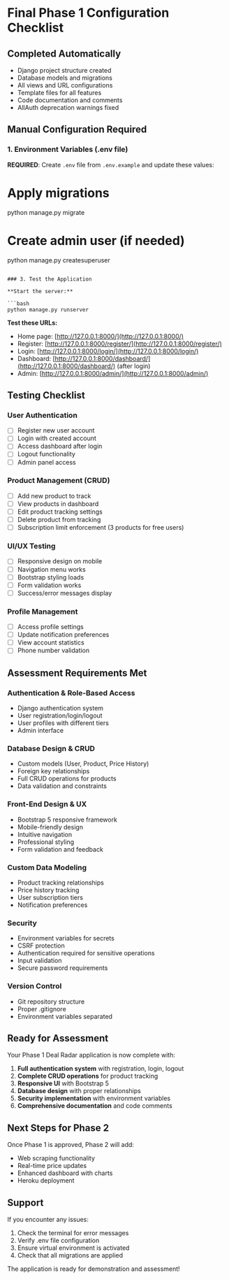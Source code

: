 # Final Phase 1 Configuration Checklist

## Completed Automatically

- Django project structure created
- Database models and migrations
- All views and URL configurations
- Template files for all features
- Code documentation and comments
- AllAuth deprecation warnings fixed

## Manual Configuration Required

### 1. Environment Variables (.env file)

**REQUIRED**: Create `.env` file from `.env.example` and update these values:

# Apply migrations

python manage.py migrate

# Create admin user (if needed)

python manage.py createsuperuser
```

### 3. Test the Application

**Start the server:**

```bash
python manage.py runserver
```

**Test these URLs:**

- Home page: [http://127.0.0.1:8000/](http://127.0.0.1:8000/)
- Register: [http://127.0.0.1:8000/register/](http://127.0.0.1:8000/register/)
- Login: [http://127.0.0.1:8000/login/](http://127.0.0.1:8000/login/)
- Dashboard: [http://127.0.0.1:8000/dashboard/](http://127.0.0.1:8000/dashboard/) (after login)
- Admin: [http://127.0.0.1:8000/admin/](http://127.0.0.1:8000/admin/)

## Testing Checklist

### User Authentication

- [ ] Register new user account
- [ ] Login with created account
- [ ] Access dashboard after login
- [ ] Logout functionality
- [ ] Admin panel access

### Product Management (CRUD)

- [ ] Add new product to track
- [ ] View products in dashboard
- [ ] Edit product tracking settings
- [ ] Delete product from tracking
- [ ] Subscription limit enforcement (3 products for free users)

### UI/UX Testing

- [ ] Responsive design on mobile
- [ ] Navigation menu works
- [ ] Bootstrap styling loads
- [ ] Form validation works
- [ ] Success/error messages display

### Profile Management

- [ ] Access profile settings
- [ ] Update notification preferences
- [ ] View account statistics
- [ ] Phone number validation

## Assessment Requirements Met

### Authentication & Role-Based Access

- Django authentication system
- User registration/login/logout
- User profiles with different tiers
- Admin interface

### Database Design & CRUD

- Custom models (User, Product, Price History)
- Foreign key relationships
- Full CRUD operations for products
- Data validation and constraints

### Front-End Design & UX

- Bootstrap 5 responsive framework
- Mobile-friendly design
- Intuitive navigation
- Professional styling
- Form validation and feedback

### Custom Data Modeling

- Product tracking relationships
- Price history tracking
- User subscription tiers
- Notification preferences

### Security

- Environment variables for secrets
- CSRF protection
- Authentication required for sensitive operations
- Input validation
- Secure password requirements

### Version Control

- Git repository structure
- Proper .gitignore
- Environment variables separated

## Ready for Assessment

Your Phase 1 Deal Radar application is now complete with:

1. **Full authentication system** with registration, login, logout
2. **Complete CRUD operations** for product tracking
3. **Responsive UI** with Bootstrap 5
4. **Database design** with proper relationships
5. **Security implementation** with environment variables
6. **Comprehensive documentation** and code comments

## Next Steps for Phase 2

Once Phase 1 is approved, Phase 2 will add:

- Web scraping functionality
- Real-time price updates
- Enhanced dashboard with charts
- Heroku deployment

## Support

If you encounter any issues:

1. Check the terminal for error messages
2. Verify .env file configuration
3. Ensure virtual environment is activated
4. Check that all migrations are applied

The application is ready for demonstration and assessment!
